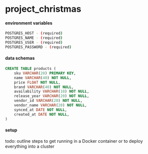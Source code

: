 # project_christmas

#### environment variables
```bash
POSTGRES_HOST - (required)
POSTGRES_NAME - (required)
POSTGRES_USER - (required)
POSTGRES_PASSWORD - (required)
```

#### data schemas
```sql
CREATE TABLE products (
    sku VARCHAR(20) PRIMARY KEY,           
    name VARCHAR(40) NOT NULL,
    price FLOAT NOT NULL,
    brand VARCHAR(40) NOT NULL,
    availability VARCHAR(10) NOT NULL,
    release_year VARCHAR(20) NOT NULL,
    vendor_id VARCHAR(20) NOT NULL,
    vendor_name VARCHAR(20) NOT NULL,
    synced_at DATE NOT NULL,
    created_at DATE NOT NULL,
)
```

#### setup
todo: outline steps to get running in a Docker container or to deploy everything into a cluster